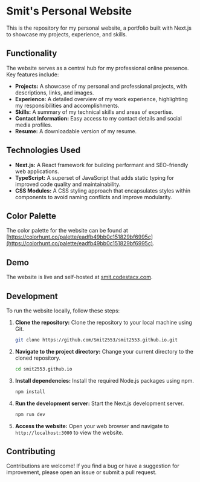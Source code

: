 # Smit's Personal Website

This is the repository for my personal website, a portfolio built with Next.js to showcase my projects, experience, and skills.

## Functionality

The website serves as a central hub for my professional online presence. Key features include:

- **Projects:** A showcase of my personal and professional projects, with descriptions, links, and images.
- **Experience:** A detailed overview of my work experience, highlighting my responsibilities and accomplishments.
- **Skills:** A summary of my technical skills and areas of expertise.
- **Contact Information:** Easy access to my contact details and social media profiles.
- **Resume:** A downloadable version of my resume.

## Technologies Used

- **Next.js:** A React framework for building performant and SEO-friendly web applications.
- **TypeScript:** A superset of JavaScript that adds static typing for improved code quality and maintainability.
- **CSS Modules:** A CSS styling approach that encapsulates styles within components to avoid naming conflicts and improve modularity.

## Color Palette

The color palette for the website can be found at [https://colorhunt.co/palette/eadfb49bb0c151829bf6995c](https://colorhunt.co/palette/eadfb49bb0c151829bf6995c).

## Demo

The website is live and self-hosted at [smit.codestacx.com](https://smit.codestacx.com).

## Development

To run the website locally, follow these steps:

1.  **Clone the repository:** Clone the repository to your local machine using Git.

    ```bash
    git clone https://github.com/Smit2553/smit2553.github.io.git
    ```

2.  **Navigate to the project directory:** Change your current directory to the cloned repository.

    ```bash
    cd smit2553.github.io
    ```

3.  **Install dependencies:** Install the required Node.js packages using npm.

    ```bash
    npm install
    ```

4.  **Run the development server:** Start the Next.js development server.

    ```bash
    npm run dev
    ```

5.  **Access the website:** Open your web browser and navigate to `http://localhost:3000` to view the website.

## Contributing

Contributions are welcome! If you find a bug or have a suggestion for improvement, please open an issue or submit a pull request.
